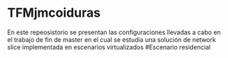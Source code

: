 # TFMjmcoiduras
En este repeosistorio se presentan las configuraciones llevadas a cabo en el trabajo de fin de master en el cual se estudia una solución de network slice implementada en escenarios virtualizados
#Escenario residencial

